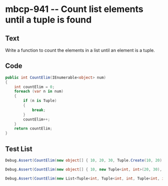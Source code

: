 # mbcp-941 -- Count list elements until a tuple is found

## Text

Write a function to count the elements in a list until an element is a tuple.

## Code

```csharp
public int CountElim(IEnumerable<object> num)
{
    int countElim = 0;
    foreach (var n in num)
    {
        if (n is Tuple)
        {
            break;
        }
        countElim++;
    }
    return countElim;
}
```

## Test List

```csharp
Debug.Assert(CountElim(new object[] { 10, 20, 30, Tuple.Create(10, 20), 40 }) == 3);
```

```csharp
Debug.Assert(CountElim(new object[] { 10, new Tuple<int, int>(20, 30), new Tuple<int, int>(10, 20), 40 }) == 1);
```

```csharp
Debug.Assert(CountElim(new List<Tuple<int, Tuple<int, int, Tuple<int, int>, int>>> { Tuple.Create(10, Tuple.Create(20, 30, Tuple.Create(10, 20), 40) ) }) == 0);
```
